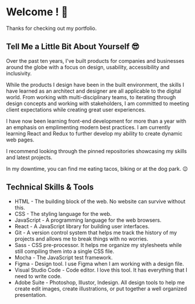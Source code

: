 # Welcome ! 👋

Thanks for checking out my portfolio. 

## Tell Me a Little Bit About Yourself 😎

Over the past ten years, I've built products for companies and businesses around the globe with a focus on design, usability, accessibility and inclusivity.

While the products I design have been in the built environment, the skills I have learned as an architect and designer are all applicable to the digital world. From working with multi-disciplinary teams, to iterating through design concepts and working with stakeholders, I am committed to meeting client expectations while creating great user experiences.

I have now been learning front-end development for more than a year with an emphasis on emplimenting modern best practices. I am currently learning React and Redux to further develop my ability to create dynamic web pages. 

I recommend looking through the pinned repositories showcasing my skills and latest projects.

In my downtime, you can find me eating tacos, biking or at the dog park. 😉

## Technical Skills & Tools
- HTML -  The building block of the web. No website can survive without this.
- CSS - The styling language for the web.
- JavaScript - A programming language for the web browsers.
- React - A JavaScript library for building user interfaces.
- Git - A version control system that helps me track the history of my projects and allows me to break things with no worries.
- Sass - CSS pre-processor. It helps me organize my stylesheets while still compiling them into a single CSS file.
- Mocha - The JavaScript test framework.
- Figma - Design tool. I use Figma when I am working with a design file.
- Visual Studio Code - Code editor. I love this tool. It has everything that I need to write code.
- Adobe Suite - Photoshop, Illustor, Indesign. All design tools to help me create edit images, create illustrations, or put together a well organized presentation. 

